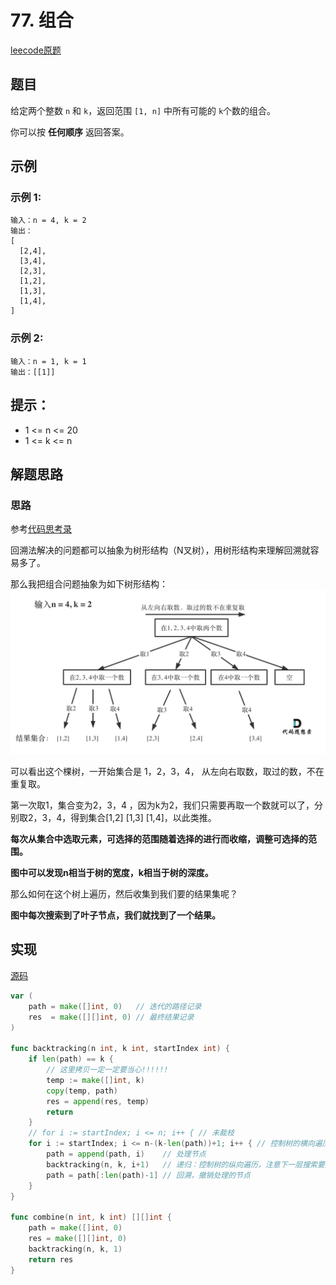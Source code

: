 # 77. 组合

[leecode原题](https://leetcode.cn/problems/combinations/)

## 题目
给定两个整数 `n` 和 `k`，返回范围 `[1, n]` 中所有可能的 `k`个数的组合。

你可以按 **任何顺序** 返回答案。

## 示例

### 示例 1:

```text
输入：n = 4, k = 2
输出：
[
  [2,4],
  [3,4],
  [2,3],
  [1,2],
  [1,3],
  [1,4],
]
```

### 示例 2:

```text
输入：n = 1, k = 1
输出：[[1]]
```

## 提示：
- 1 <= n <= 20
- 1 <= k <= n

## 解题思路

### 思路

参考[代码思考录](https://programmercarl.com/0077.%E7%BB%84%E5%90%88.html#%E6%80%9D%E8%B7%AF)

回溯法解决的问题都可以抽象为树形结构（N叉树），用树形结构来理解回溯就容易多了。

那么我把组合问题抽象为如下树形结构：
![](./images/77-solu1.png)

可以看出这个棵树，一开始集合是 1，2，3，4， 从左向右取数，取过的数，不在重复取。

第一次取1，集合变为2，3，4 ，因为k为2，我们只需要再取一个数就可以了，分别取2，3，4，得到集合[1,2] [1,3] [1,4]，以此类推。

**每次从集合中选取元素，可选择的范围随着选择的进行而收缩，调整可选择的范围。**

**图中可以发现n相当于树的宽度，k相当于树的深度。**

那么如何在这个树上遍历，然后收集到我们要的结果集呢？

**图中每次搜索到了叶子节点，我们就找到了一个结果。**



## 实现

[源码](./code/77-combinations/main.go)
```go
var (
	path = make([]int, 0)   // 迭代的路径记录
	res  = make([][]int, 0) // 最终结果记录
)

func backtracking(n int, k int, startIndex int) {
	if len(path) == k {
		// 这里拷贝一定一定要当心!!!!!!
		temp := make([]int, k)
		copy(temp, path)
		res = append(res, temp)
		return
	}
	// for i := startIndex; i <= n; i++ { // 未裁枝
	for i := startIndex; i <= n-(k-len(path))+1; i++ { // 控制树的横向遍历
		path = append(path, i)    // 处理节点
		backtracking(n, k, i+1)   // 递归：控制树的纵向遍历，注意下一层搜索要从i+1开始
		path = path[:len(path)-1] // 回溯，撤销处理的节点
	}
}

func combine(n int, k int) [][]int {
	path = make([]int, 0)
	res = make([][]int, 0)
	backtracking(n, k, 1)
	return res
}
```
